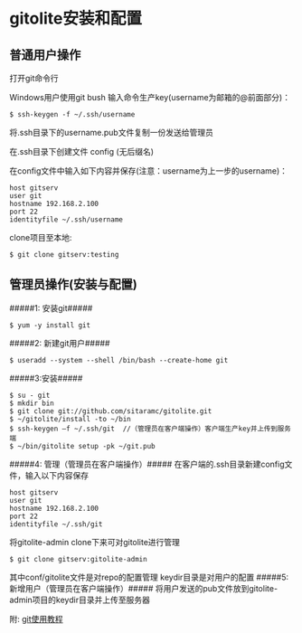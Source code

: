 gitolite安装和配置
==============
普通用户操作
--------------
打开git命令行

Windows用户使用git bush
输入命令生产key(username为邮箱的@前面部分)：

    $ ssh-keygen -f ~/.ssh/username
将.ssh目录下的username.pub文件复制一份发送给管理员

在.ssh目录下创建文件 config          (无后缀名)

在config文件中输入如下内容并保存(注意：username为上一步的username)：

    host gitserv
    user git
    hostname 192.168.2.100
    port 22
    identityfile ~/.ssh/username
    
clone项目至本地:

    $ git clone gitserv:testing



管理员操作(安装与配置)
--------------
#####1: 安装git#####

    $ yum -y install git
#####2: 新建git用户#####

    $ useradd --system --shell /bin/bash --create-home git
#####3:安装#####

    $ su - git
    $ mkdir bin
    $ git clone git://github.com/sitaramc/gitolite.git
    $ ~/gitolite/install -to ~/bin
    $ ssh-keygen –f ~/.ssh/git  //（管理员在客户端操作）客户端生产key并上传到服务端
    $ ~/bin/gitolite setup -pk ~/git.pub
    
#####4: 管理（管理员在客户端操作）#####
在客户端的.ssh目录新建config文件，输入以下内容保存

    host gitserv
    user git
    hostname 192.168.2.100
    port 22
    identityfile ~/.ssh/git
将gitolite-admin clone下来可对gitolite进行管理

    $ git clone gitserv:gitolite-admin  
其中conf/gitolite文件是对repo的配置管理
keydir目录是对用户的配置
#####5: 新增用户（管理员在客户端操作）#####
将用户发送的pub文件放到gitolite-admin项目的keydir目录并上传至服务器



附: [git使用教程](http://git-scm.com/book/zh/%E8%B5%B7%E6%AD%A5)



